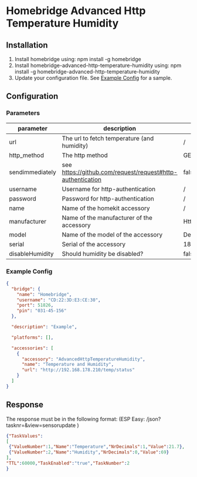 # Homebridge Advanced Http Temperature Humidity

## Installation

1. Install homebridge using: npm install -g homebridge
2. Install homebridge-advanced-http-temperature-humidity using: npm install -g homebridge-advanced-http-temperature-humidity
3. Update your configuration file. See [Example Config](#example-config) for a sample.

## Configuration

### Parameters
| parameter       | description                                                | default                 | required |
|-----------------|------------------------------------------------------------|-------------------------|----------|
| url             | The url to fetch temperature (and humidity)                | /                       | true     |
| http_method     | The http method                                            | GET                     | false    |
| sendimmediately | see https://github.com/request/request#http-authentication | false                   | false    |
| username        | Username for http-authentication                           | /                       | false    |
| password        | Password for http-authentication                           | /                       | false    |
| name            | Name of the homekit accessory                              | /                       | true     |
| manufacturer    | Name of the manufacturer of the accessory                  | HttpTemperatureHumidity | false    |
| model           | Name of the model of the accessory                         | Default                 | false    |
| serial          | Serial of the accessory                                    | 18981898                | false    |
| disableHumidity | Should humidity be disabled?                               | false                   | false    |

### Example Config

```json
{
  "bridge": {
    "name": "Homebridge",
    "username": "CD:22:3D:E3:CE:30",
    "port": 51826,
    "pin": "031-45-156"
  },

  "description": "Example",

  "platforms": [],

  "accessories": [
    {
      "accessory": "AdvancedHttpTemperatureHumidity",
      "name": "Temperature and Humidity",
      "url": "http://192.168.178.210/temp/status"
    }
  ]
}
```
## Response
The response must be in the following format:
(ESP Easy: <espeasyip>/json?tasknr=<tasknumber>&view=sensorupdate )
```json
{"TaskValues":
[
 {"ValueNumber":1,"Name":"Temperature","NrDecimals":1,"Value":21.7},
 {"ValueNumber":2,"Name":"Humidity","NrDecimals":0,"Value":69}
],
"TTL":60000,"TaskEnabled":"true","TaskNumber":2
}
```
